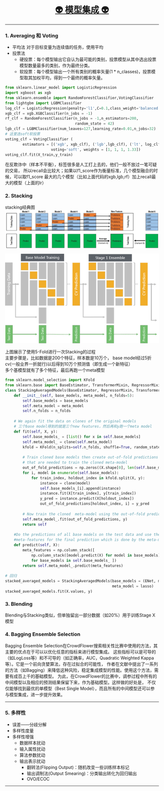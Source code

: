 [<h1 align = "center">:alien: 模型集成 :alien:</h1>][0]

---

### 1. Averaging 和 Voting
- 平均法 对于目标变量为连续值的任务，使用平均
- 投票法
    - 硬投票：每个模型输出它自认为最可能的类别，投票模型从其中选出投票模型数量最多的类别，作为最终分类。
    - 软投票：每个模型输出一个所有类别的概率矢量(1 * n_classes)，投票模型取其加权平均，得到一个最终的概率矢量。

```python
from sklearn.linear_model import LogisticRegression
import xgboost as xgb
from sklearn.ensemble import RandomForestClassifier,VotingClassifier
from lightgbm import LGBMClassifier
log_clf = LogisticRegression(penalty='l1',C=0.1,class_weight='balanced')
xgb_clf = xgb.XGBClassifier(n_jobs = -1)
rf_clf = RandomForestClassifier(n_jobs = -1,n_estimators=200,
                                random_state = 42)             
lgb_clf = LGBMClassifier(num_leaves=127,learning_rate=0.01,n_jobs=32)
# 这里选soft软投票
voting_clf = VotingClassifier (
        estimators = [('xgb', xgb_clf), ('lgb',lgb_clf), ('lt', log_clf), ('rf', rf_clf)],
                     voting='soft', weights = [1, 1, 1, 1.33])
voting_clf.fit(X_train,y_train)
```

在反欺诈中（样本不平衡），标签很多是人工打上去的，他们一般不放过一笔可疑的交易，
所以recall会比较大；如果以f1_score作为衡量标准，几个模型融合的时候，可以取f1_score
最大的几个模型（比如上面代码的xgb,lgb,rf）加上recall最大的模型（上面的lr）

### 2. Stacking

stacking经典图<br>
![stacking经典图](stacking1.png)

![stacking2](stacking2.png)

上图展示了使用5-Fold进行一次Stacking的过程<br>
主要步骤是，比如数据是200个特征，样本数是10万个，
base model经过5折cv(一般业界一折就行)以后得到10万个预测值（即生成一个新特征）<br>
多个基模型就有了多个特征，最后再跑一个meta模型

```python
from sklearn.model_selection import KFold
from sklearn.base import BaseEstimator, TransformerMixin, RegressorMixin, clone
class StackingAveragedModels(BaseEstimator, RegressorMixin, TransformerMixin):
    def __init__(self, base_models, meta_model, n_folds=5):
        self.base_models = base_models
        self.meta_model = meta_model
        self.n_folds = n_folds
   
    # We again fit the data on clones of the original models
    # 三个base model得到的就是三个new features，然后再和y跑一个meta model
    def fit(self, X, y):
        self.base_models_ = [list() for x in self.base_models]
        self.meta_model_ = clone(self.meta_model)
        kfold = KFold(n_splits=self.n_folds, shuffle=True, random_state=156)
        
        # Train cloned base models then create out-of-fold predictions
        # that are needed to train the cloned meta-model
        out_of_fold_predictions = np.zeros((X.shape[0], len(self.base_models)))
        for i, model in enumerate(self.base_models):
            for train_index, holdout_index in kfold.split(X, y):
                instance = clone(model)
                self.base_models_[i].append(instance)
                instance.fit(X[train_index], y[train_index])
                y_pred = instance.predict(X[holdout_index])
                out_of_fold_predictions[holdout_index, i] = y_pred
                
        # Now train the cloned  meta-model using the out-of-fold predictions as new feature
        self.meta_model_.fit(out_of_fold_predictions, y)
        return self
   
    #Do the predictions of all base models on the test data and use the averaged predictions as 
    #meta-features for the final prediction which is done by the meta-model
    def predict(self, X):
        meta_features = np.column_stack([
            np.column_stack([model.predict(X) for model in base_models]).mean(axis=1)
            for base_models in self.base_models_ ])
        return self.meta_model_.predict(meta_features)

# 回归
stacked_averaged_models = StackingAveragedModels(base_models = (ENet, model_xgb, model_lgb),
                                                 meta_model = lasso)
stacked_averaged_models.fit(X.values, y)
```

### 3. Blending

Blending与Stacking类似，但单独留出一部分数据（如20%）用于训练Stage X模型

### 4. Bagging Ensemble Selection

Bagging Ensemble Selection在CrowdFlower搜索相关性比赛中使用的方法，其主要的优点在于可以以优化任意的指标来进行模型集成。
这些指标可以是可导的（如LogLoss等）和不可导的（如正确率，AUC，Quadratic Weighted Kappa等）。它是一个前向贪婪算法，存在过拟合的可能性，
作者在文献中提出了一系列的方法（如Bagging）来降低这种风险，稳定集成模型的性能。使用这个方法，需要有成百上千的基础模型。
为此，在CrowdFlower的比赛中，调参过程中所有的中间模型以及相应的预测结果保留下来，作为基础模型。这样做的好处是，
不仅仅能够找到最优的单模型（Best Single Model），而且所有的中间模型还可以参与模型集成，进一步提升效果。

---
### 5. 多样性
- 误差——分歧分解
- 多样性度量
- 多样性增强
    - 数据样本扰动
    - 输入属性扰动
    - 算法参数扰动
    - 输出表示扰动
        - 翻转法(Flipping Output)：随机改变一些训练样本标记
        - 输出调制法(Output Smearing)：分类输出转化为回归输出
        - OVO/ECOC


---

[0]: http://www.cnblogs.com/jasonfreak/p/5657196.html
